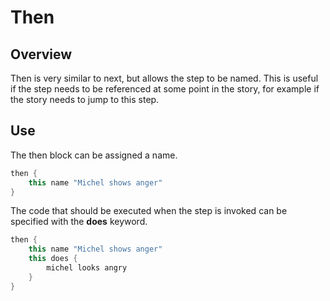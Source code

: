 # Then

## Overview
Then is very similar to next, but allows the step to be named. This is useful if the step needs to be referenced at 
some point in the story, for example if the story needs to jump to this step.

## Use
The then block can be assigned a name.

```kotlin
then {
    this name "Michel shows anger"
}
```

The code that should be executed when the step is invoked can be specified with the **does** keyword.

```kotlin
then {
    this name "Michel shows anger"
    this does {
        michel looks angry
    }
}
```
